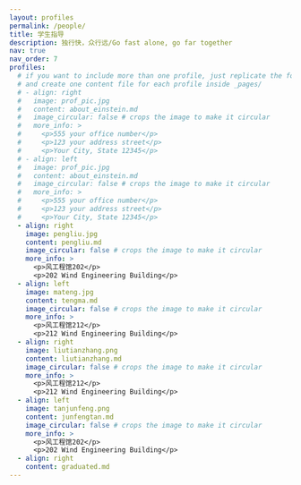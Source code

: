 ```yaml
---
layout: profiles
permalink: /people/
title: 学生指导
description: 独行快，众行远/Go fast alone, go far together
nav: true
nav_order: 7
profiles:
  # if you want to include more than one profile, just replicate the following block
  # and create one content file for each profile inside _pages/
  # - align: right
  #   image: prof_pic.jpg
  #   content: about_einstein.md
  #   image_circular: false # crops the image to make it circular
  #   more_info: >
  #     <p>555 your office number</p>
  #     <p>123 your address street</p>
  #     <p>Your City, State 12345</p>
  # - align: left
  #   image: prof_pic.jpg
  #   content: about_einstein.md
  #   image_circular: false # crops the image to make it circular
  #   more_info: >
  #     <p>555 your office number</p>
  #     <p>123 your address street</p>
  #     <p>Your City, State 12345</p>
  - align: right
    image: pengliu.jpg
    content: pengliu.md
    image_circular: false # crops the image to make it circular
    more_info: >
      <p>风工程馆202</p>
      <p>202 Wind Engineering Building</p>
  - align: left
    image: mateng.jpg
    content: tengma.md
    image_circular: false # crops the image to make it circular
    more_info: >
      <p>风工程馆212</p>
      <p>212 Wind Engineering Building</p>
  - align: right
    image: liutianzhang.png
    content: liutianzhang.md
    image_circular: false # crops the image to make it circular
    more_info: >
      <p>风工程馆212</p>
      <p>212 Wind Engineering Building</p>
  - align: left
    image: tanjunfeng.png
    content: junfengtan.md
    image_circular: false # crops the image to make it circular
    more_info: >
      <p>风工程馆202</p>
      <p>202 Wind Engineering Building</p>
  - align: right
    content: graduated.md
---
```


